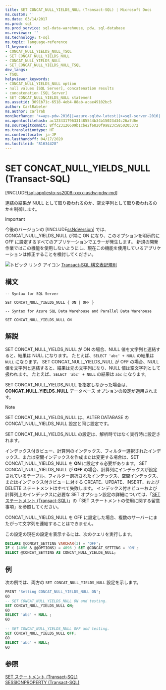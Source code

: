 ```yaml
---
title: SET CONCAT_NULL_YIELDS_NULL (Transact-SQL) | Microsoft Docs
ms.custom: ''
ms.date: 03/14/2017
ms.prod: sql
ms.prod_service: sql-data-warehouse, pdw, sql-database
ms.reviewer: ''
ms.technology: t-sql
ms.topic: language-reference
f1_keywords:
- CONCAT_NULL_YIELDS_NULL_TSQL
- SET CONCAT_NULL_YIELDS_NULL
- CONCAT_NULL_YIELDS_NULL
- SET_CONCAT_NULL_YIELDS_NULL_TSQL
dev_langs:
- TSQL
helpviewer_keywords:
- CONCAT_NULL_YIELDS_NULL option
- null values [SQL Server], concatenation results
- concatenation [SQL Server]
- SET CONCAT_NULL_YIELDS_NULL statement
ms.assetid: 3091b71c-6518-4eb4-88ab-acae49102bc5
author: CarlRabeler
ms.author: carlrab
monikerRange: '>=aps-pdw-2016||=azure-sqldw-latest||>=sql-server-2016||=sqlallproducts-allversions||>=sql-server-linux-2017||=azuresqldb-mi-current'
ms.openlocfilehash: ac123431796331485544b34b15023d34c26a7d6e
ms.sourcegitcommit: 8ffc23126609b1cbe2f6820f9a823c5850205372
ms.translationtype: HT
ms.contentlocale: ja-JP
ms.lasthandoff: 04/17/2020
ms.locfileid: "81634428"
---
```

# <a name="set-concat_null_yields_null-transact-sql"></a>SET CONCAT_NULL_YIELDS_NULL (Transact-SQL)
[!INCLUDE[tsql-appliesto-ss2008-xxxx-asdw-pdw-md](../../includes/tsql-appliesto-ss2008-xxxx-asdw-pdw-md.md)]

  連結の結果が NULL として取り扱われるのか、空文字列として取り扱われるのかを制御します。  
  
> [!IMPORTANT]  
>  今後のバージョンの [!INCLUDE[ssNoVersion](../../includes/ssnoversion-md.md)] では、CONCAT_NULL_YIELDS_NULL が常に ON になり、このオプションを明示的に OFF に設定するすべてのアプリケーションでエラーが発生します。 新規の開発作業ではこの機能を使用しないようにし、現在この機能を使用しているアプリケーションは修正することを検討してください。  
  
 ![トピック リンク アイコン](../../database-engine/configure-windows/media/topic-link.gif "トピック リンク アイコン") [Transact-SQL 構文表記規則](../../t-sql/language-elements/transact-sql-syntax-conventions-transact-sql.md)  
  
## <a name="syntax"></a>構文  
  
```syntaxsql
-- Syntax for SQL Server  
    
SET CONCAT_NULL_YIELDS_NULL { ON | OFF }   
```  
  
```syntaxsql
-- Syntax for Azure SQL Data Warehouse and Parallel Data Warehouse  
  
SET CONCAT_NULL_YIELDS_NULL ON    
```  
  
## <a name="remarks"></a>解説  
 SET CONCAT_NULL_YIELDS_NULL が ON の場合、NULL 値を文字列と連結すると、結果は NULL になります。 たとえば、`SELECT 'abc' + NULL` の結果は `NULL` になります。 SET CONCAT_NULL_YIELDS_NULL が OFF の場合、NULL 値を文字列と連結すると、結果は元の文字列になり、NULL 値は空文字列として扱われます。 たとえば、`SELECT 'abc' + NULL` の結果は `abc` になります。  
  
 SET CONCAT_NULL_YIELDS_NULL を指定しなかった場合は、**CONCAT_NULL_YIELDS_NULL** データベース オプションの設定が適用されます。  
  
> [!NOTE]  
>  SET CONCAT_NULL_YIELDS_NULL は、ALTER DATABASE の CONCAT_NULL_YIELDS_NULL 設定と同じ設定です。  
  
 SET CONCAT_NULL_YIELDS_NULL の設定は、解析時ではなく実行時に設定されます。  

インデックス付きビュー、計算列のインデックス、フィルター選択されたインデックス、または空間インデックスを作成または変更する場合は、SET CONCAT_NULL_YIELDS_NULL を **ON** に設定する必要があります。 SET CONCAT_NULL_YIELDS_NULL が **OFF** の場合、計算列にインデックスが設定されているテーブル、フィルター選択されたインデックス、空間インデックス、またはインデックス付きビューに対する CREATE、UPDATE、INSERT、および DELETE ステートメントはすべて失敗します。 インデックス付きビューおよび計算列上のインデックスに必要な SET オプション設定の詳細については、「[SET ステートメント &#40;Transact-SQL&#41;](../../t-sql/statements/set-statements-transact-sql.md)」の「SET ステートメントの使用に関する留意事項」を参照してください。
  
 CONCAT_NULL_YIELDS_NULL を OFF に設定した場合、複数のサーバーにまたがって文字列を連結することはできません。  
  
 この設定の現在の設定を表示するには、次のクエリを実行します。  
  
```sql
DECLARE @CONCAT_SETTING VARCHAR(3) = 'OFF';  
IF ( (4096 & @@OPTIONS) = 4096 ) SET @CONCAT_SETTING = 'ON';  
SELECT @CONCAT_SETTING AS CONCAT_NULL_YIELDS_NULL; 
```  
  
## <a name="examples"></a>例  
 次の例では、両方の `SET CONCAT_NULL_YIELDS_NULL` 設定を示します。  
  
```sql
PRINT 'Setting CONCAT_NULL_YIELDS_NULL ON';  
GO  
-- SET CONCAT_NULL_YIELDS_NULL ON and testing.  
SET CONCAT_NULL_YIELDS_NULL ON;  
GO  
SELECT 'abc' + NULL ;  
GO  
  
-- SET CONCAT_NULL_YIELDS_NULL OFF and testing.  
SET CONCAT_NULL_YIELDS_NULL OFF;  
GO  
SELECT 'abc' + NULL;   
GO  
```  
  
## <a name="see-also"></a>参照  
 [SET ステートメント &#40;Transact-SQL&#41;](../../t-sql/statements/set-statements-transact-sql.md)   
 [SESSIONPROPERTY &#40;Transact-SQL&#41;](../../t-sql/functions/sessionproperty-transact-sql.md)  
  
  
